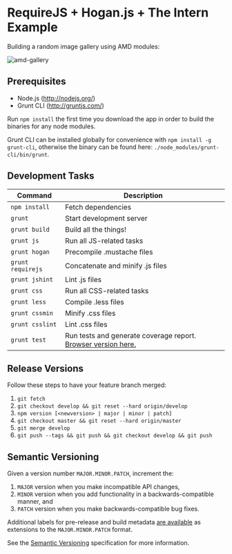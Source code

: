# RequireJS + Hogan.js + The Intern Example

Building a random image gallery using AMD modules:

![amd-gallery](http://i.imgur.com/H7NSmJG.png)

## Prerequisites

* Node.js (http://nodejs.org/)
* Grunt CLI (http://gruntjs.com/)

Run `npm install` the first time you download the app in order to build the binaries for any node modules.

Grunt CLI can be installed globally for convenience with `npm install -g grunt-cli`, otherwise the binary can be found here: `./node_modules/grunt-cli/bin/grunt`.

## Development Tasks

| Command           | Description                      |
|-------------------|----------------------------------|
| `npm install`     | Fetch dependencies               |
| `grunt`           | Start development server         |
| `grunt build`     | Build all the things!            |
| `grunt js`        | Run all JS-related tasks         |
| `grunt hogan`     | Precompile .mustache files       |
| `grunt requirejs` | Concatenate and minify .js files |
| `grunt jshint`    | Lint .js files                   |
| `grunt css`       | Run all CSS-related tasks        |
| `grunt less`      | Compile .less files              |
| `grunt cssmin`    | Minify .css files                |
| `grunt csslint`   | Lint .css files                  |
| `grunt test`      | Run tests and generate coverage report. [Browser version here.](http://localhost:6789/node_modules/intern/client.html?config=tests/intern) |

## Release Versions

Follow these steps to have your feature branch merged:

1. `git fetch`
2. `git checkout develop && git reset --hard origin/develop`
3. `npm version [<newversion> | major | minor | patch]`
4. `git checkout master && git reset --hard origin/master`
5. `git merge develop`
6. `git push --tags && git push && git checkout develop && git push`

## Semantic Versioning

Given a version number `MAJOR.MINOR.PATCH`, increment the:

1. `MAJOR` version when you make incompatible API changes,
2. `MINOR` version when you add functionality in a backwards-compatible manner, and
3. `PATCH` version when you make backwards-compatible bug fixes.

Additional labels for pre-release and build metadata [are available](https://docs.npmjs.com/cli/version) as extensions to the `MAJOR.MINOR.PATCH` format.

See the [Semantic Versioning](http://semver.org/) specification for more information.
